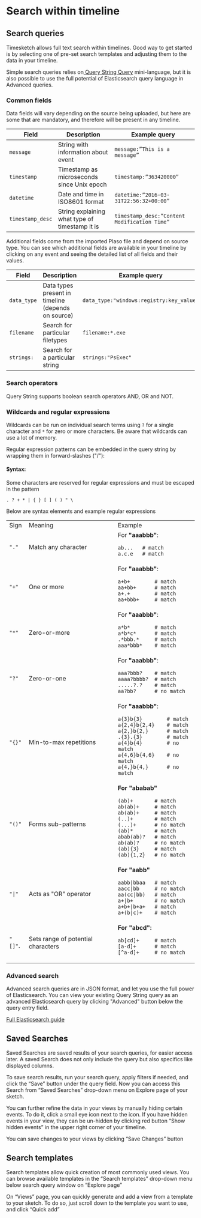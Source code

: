 # Search within timeline
## Search queries

Timesketch allows full text search within timelines. Good way to get started is by selecting one of pre-set search templates and adjusting them to the data in your timeline.

Simple search queries relies on[ Query String Query](https://www.elastic.co/guide/en/elasticsearch/reference/current/query-dsl-query-string-query.html) mini-language, but it is also possible to use the full potential of Elasticsearch query language in Advanced queries.

### Common fields

Data fields will vary depending on the source being uploaded, but here are some that are mandatory, and therefore will be present in any timeline.

| Field | Description |Example query|
|-------|-------------|-------------|
| `message`|String with information about event| `message:”This is a message”`|
| `timestamp`|Timestamp as microseconds since Unix epoch|`timestamp:”363420000”`|
| `datetime`|Date and time in ISO8601 format| `datetime:”2016-03-31T22:56:32+00:00”`
| `timestamp_desc`|String explaining what type of timestamp it is|`timestamp_desc:”Content Modification Time”`|




Additional fields come from the imported Plaso file  and depend on source type. You can see which additional fields are available in your timeline by clicking on any event and seeing the detailed list of all fields and their values.

|Field|	Description|	Example query|
|-----|------------|---------------|
|`data_type`|	Data types present in timeline (depends on source)|	`data_type:"windows:registry:key_value"`
|`filename`|	Search for particular filetypes|	`filename:*.exe`|
|`strings:`|	Search for a particular string|	`strings:"PsExec"`|


### Search operators
Query String supports boolean search operators AND, OR and NOT.

### Wildcards and regular expressions
Wildcards can be run on individual search terms using <code>?</code> for a single character and <code>*</code> for zero or more characters. Be aware that wildcards can use a lot of memory.

Regular expression patterns can be embedded in the query string by wrapping them in forward-slashes ("/"):
#### Syntax:

Some characters are reserved for regular expressions and must be escaped in the pattern


```
. ? + * | { } [ ] ( ) " \
```


Below are syntax elements and example regular expressions



<table>
  <tr>
   <td>Sign
   </td>
   <td>Meaning
   </td>
   <td>Example
   </td>
  </tr>
  <tr>
   <td><code>"."</code>
   </td>
   <td>Match any character
   </td>
    <td>For <b>"aaabbb"</b>:
<p>
<code>ab...   # match </code><br />
<code>a.c.e   # match </code>
   </td>
  </tr>
  <tr>
   <td><code>"+"</code>
   </td>
   <td>One or more
   </td>
   <td>For <b>"aaabbb"</b>:
<p>
<code>a+b+        # match </code><br />
<code>aa+bb+      # match  </code><br />
<code>a+.+        # match  </code><br />
<code>aa+bbb+     # match </code>
   </td>
  </tr>
  <tr>
   <td><code>"*" </code>
   </td>
   <td>Zero-or-more
   </td>
   <td>For <b>"aaabbb"</b>:
<p>
<code>a*b*        # match </code><br />
<code>a*b*c*      # match </code><br />
<code>.*bbb.*     # match </code><br />
<code>aaa*bbb*    # match</code>
   </td>
  </tr>
  <tr>
   <td><code>"?"</code> 
   </td>
   <td>Zero-or-one
   </td>
    <td>For <b>"aaabbb"</b>:
<p>
<code>aaa?bbb?    # match </code><br />
<code>aaaa?bbbb?  # match </code><br />
<code>.....?.?    # match </code><br />
<code>aa?bb?      # no match</code>
   </td>
  </tr>
  <tr>
   <td><code>"{}"</code>
   </td>
   <td>Min-to-max repetitions
   </td>
   <td>For <b>"aaabbb"</b>:
<p>
<code>a{3}b{3}        # match </code><br />
<code>a{2,4}b{2,4}    # match </code><br />
<code>a{2,}b{2,}      # match </code><br />
<code>.{3}.{3}        # match </code><br />
<code>a{4}b{4}        # no match </code><br />
<code>a{4,6}b{4,6}    # no match </code><br />
<code>a{4,}b{4,}      # no match</code>
   </td>
  </tr>
  <tr>
   <td><code>"()"</code>
   </td>
   <td>Forms sub-patterns
   </td>
    <td><b>For "ababab"</b>
<p>
<code>(ab)+       # match </code><br />
<code>ab(ab)+     # match </code><br />
<code>ab(ab)+     # match </code><br />
<code>(..)+       # match </code><br />
<code>(...)+      # no match </code><br />
<code>(ab)*       # match </code><br />
<code>abab(ab)?   # match </code><br/>
<code>ab(ab)?     # no match </code><br />
<code>(ab){3}     # match </code><br />
<code>(ab){1,2}   # no match</code>
   </td>
  </tr>
  <tr>
   <td><code>"|"</code>
   </td>
   <td>Acts as "OR" operator
   </td>
   <td><b>For "aabb"</b>
<p>
<code>aabb|bbaa   # match </code><br />
<code>aacc|bb     # no match </code><br />
<code>aa(cc|bb)   # match </code><br />
<code>a+|b+       # no match </code><br />
<code>a+b+|b+a+   # match </code><br />
<code>a+(b|c)+    # match</code>
   </td>
  </tr>
  <tr>
   <td><code>"[]"</code>.
   </td>
   <td>Sets range of potential characters
   </td>
   <td><b>For "abcd":</b>
<p>
<code>ab[cd]+     # match </code><br />
<code>[a-d]+      # match </code><br />
<code>[^a-d]+     # no match</code>
   </td>
  </tr>
</table>







### Advanced search

Advanced search queries are in JSON format,  and let you use the full power of Elasticsearch. You can view your existing Query String query as an advanced Elasticsearch query by clicking "Advanced" button below the query entry field.

[Full Elasticsearch guide](https://www.elastic.co/guide/en/elasticsearch/reference/current/query-dsl.html)

## Saved Searches

Saved Searches are saved results of your search queries, for easier access later. A saved Search does not only include the query but also specifics like displayed columns.

To save search results, run your search query, apply filters if needed, and click the “Save” button under the query field. Now you can access this Search from “Saved Searches” drop-down menu on Explore page of your sketch.

You can further refine the data in your views by manually hiding certain events. To do it, click a small eye icon next to the icon. If you have hidden events in your view, they can be un-hidden by clicking red button “Show hidden events” in the upper right corner of your timeline.

You can save changes to your views by clicking “Save Changes” button


## Search templates
Search templates allow quick creation of most commonly used views.
You can browse available templates in the “Search templates” drop-down menu below search query window on “Explore page”

On “Views” page, you can quickly generate and add a view from a template to your sketch. To do so, just scroll down to the template you want to use, and click “Quick add”

